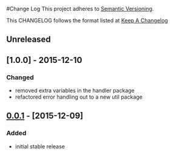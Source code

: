 #Change Log
This project adheres to [Semantic Versioning](http://semver.org/).

This CHANGELOG follows the format listed at [Keep A Changelog](http://keepachangelog.com/)

## Unreleased

## [1.0.0] - 2015-12-10

### Changed
- removed extra variables in the handler package
- refactored error handling out to a new util package

## [0.0.1] - [2015-12-09]

### Added
- initial stable release

[unreleased]: https://github.com/yieldbot/ybsensu/compare/1.0.0....HEAD
[0.0.1]: https://github.com/yieldbot/ybsensu/compare/1.0.0...1.0.0
